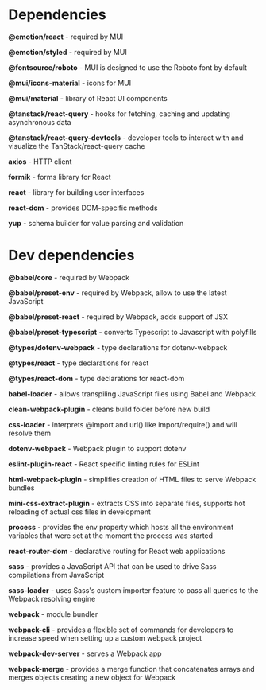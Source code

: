 # Dependencies

**@emotion/react** - required by MUI

**@emotion/styled** - required by MUI

**@fontsource/roboto** - MUI is designed to use the Roboto font by default

**@mui/icons-material** - icons for MUI

**@mui/material** - library of React UI components

**@tanstack/react-query** - hooks for fetching, caching and updating asynchronous data

**@tanstack/react-query-devtools** - developer tools to interact with and visualize the TanStack/react-query cache

**axios** - HTTP client

**formik** - forms library for React

**react** - library for building user interfaces

**react-dom** - provides DOM-specific methods

**yup** - schema builder for value parsing and validation

# Dev dependencies

**@babel/core** - required by Webpack

**@babel/preset-env** - required by Webpack, allow to use the latest JavaScript

**@babel/preset-react** - required by Webpack, adds support of JSX

**@babel/preset-typescript** - converts Typescript to Javascript with polyfills

**@types/dotenv-webpack** - type declarations for dotenv-webpack

**@types/react** - type declarations for react

**@types/react-dom** - type declarations for react-dom

**babel-loader** - allows transpiling JavaScript files using Babel and Webpack

**clean-webpack-plugin** - cleans build folder before new build

**css-loader** - interprets @import and url() like import/require() and will resolve them

**dotenv-webpack** - Webpack plugin to support dotenv

**eslint-plugin-react** - React specific linting rules for ESLint

**html-webpack-plugin** - simplifies creation of HTML files to serve Webpack bundles

**mini-css-extract-plugin** - extracts CSS into separate files, supports hot reloading of actual css files in development

**process** - provides the env property which hosts all the environment variables that were set at the moment the process was started

**react-router-dom** - declarative routing for React web applications

**sass** - provides a JavaScript API that can be used to drive Sass compilations from JavaScript

**sass-loader** - uses Sass's custom importer feature to pass all queries to the Webpack resolving engine

**webpack** - module bundler

**webpack-cli** - provides a flexible set of commands for developers to increase speed when setting up a custom webpack project

**webpack-dev-server** - serves a Webpack app

**webpack-merge** - provides a merge function that concatenates arrays and merges objects creating a new object for Webpack